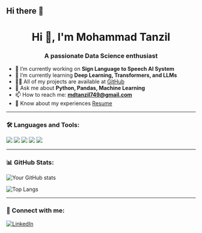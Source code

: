 ## Hi there 👋


<h1 align="center">Hi 👋, I'm Mohammad Tanzil</h1>
<h3 align="center">A passionate Data Science enthusiast</h3>

- 🔭 I’m currently working on **Sign Language to Speech AI System**
- 🌱 I’m currently learning **Deep Learning, Transformers, and LLMs**
- 👨‍💻 All of my projects are available at [GitHub](https://github.com/Mohd-Tanzil)
- 💬 Ask me about **Python, Pandas, Machine Learning**
- 📫 How to reach me: **mdtanzil749@gmail.com**
- 📄 Know about my experiences [Resume](#) <!-- You can upload resume to GDrive or GitHub and link it -->

---

### 🛠️ Languages and Tools:
<p>
  <img src="https://img.shields.io/badge/Python-3776AB?style=for-the-badge&logo=python&logoColor=white"/>
  <img src="https://img.shields.io/badge/Jupyter-F37626.svg?style=for-the-badge&logo=Jupyter&logoColor=white"/>
  <img src="https://img.shields.io/badge/Scikit--Learn-F7931E?style=for-the-badge&logo=scikit-learn&logoColor=white"/>
  <img src="https://img.shields.io/badge/TensorFlow-FF6F00?style=for-the-badge&logo=TensorFlow&logoColor=white"/>
  <img src="https://img.shields.io/badge/GitHub-181717?style=for-the-badge&logo=github&logoColor=white"/>
</p>

---

### 📊 GitHub Stats:

![Your GitHub stats](https://github-readme-stats.vercel.app/api?username=Mohd-Tanzil&show_icons=true&theme=dark)

![Top Langs](https://github-readme-stats.vercel.app/api/top-langs/?username=Mohd-Tanzil&layout=compact&theme=dark)

---

### 🔗 Connect with me:
[![LinkedIn](https://img.shields.io/badge/-LinkedIn-blue?style=flat-square&logo=Linkedin&logoColor=white&link=https://linkedin.com/in/yourprofile)](https://www.linkedin.com/in/itsmetanzil/)
